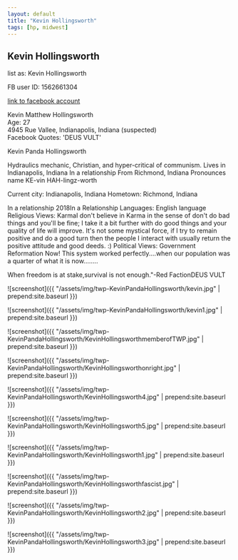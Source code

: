 ```yaml
---
layout: default
title: "Kevin Hollingsworth"
tags: [hp, midwest]
---
```



## Kevin Hollingsworth
list as: Kevin HollingsworthFB user ID: 1562661304[link to facebook account](https://www.facebook.com/1562661304)Kevin Matthew Hollingsworth  Age: 27  4945 Rue Vallee, Indianapolis, Indiana (suspected)  Facebook Quotes: 'DEUS VULT'


 Kevin Panda Hollingsworth


 Hydraulics mechanic, Christian, and hyper-critical of communism. Lives in Indianapolis, Indiana In a relationship From Richmond, Indiana Pronounces name KE-vin HAH-lingz-worth

Current city: Indianapolis, Indiana
Hometown: Richmond, Indiana

In a relationship
2018In a Relationship
Languages: English language
Religious Views: KarmaI don't believe in Karma in the sense of don't do bad things and you'll be fine; I take it a bit further with do good things and your quality of life will improve. It's not some mystical force, if I try to remain positive and do a good turn then the people I interact with usually return the positive attitude and good deeds. :)
Political Views: Government Reformation Now! This system worked perfectly....when our population was a quarter of what it is now........

When freedom is at stake,survival is not enough."-Red FactionDEUS VULT



![screenshot]({{ "/assets/img/twp-KevinPandaHollingsworth/kevin.jpg" | prepend:site.baseurl }})


![screenshot]({{ "/assets/img/twp-KevinPandaHollingsworth/kevin1.jpg" | prepend:site.baseurl }})


![screenshot]({{ "/assets/img/twp-KevinPandaHollingsworth/KevinHollingsworthmemberofTWP.jpg" | prepend:site.baseurl }})


![screenshot]({{ "/assets/img/twp-KevinPandaHollingsworth/KevinHollingsworthonright.jpg" | prepend:site.baseurl }})


![screenshot]({{ "/assets/img/twp-KevinPandaHollingsworth/KevinHollingsworth4.jpg" | prepend:site.baseurl }})


![screenshot]({{ "/assets/img/twp-KevinPandaHollingsworth/KevinHollingsworth5.jpg" | prepend:site.baseurl }})


![screenshot]({{ "/assets/img/twp-KevinPandaHollingsworth/KevinHollingsworth1.jpg" | prepend:site.baseurl }})


![screenshot]({{ "/assets/img/twp-KevinPandaHollingsworth/KevinHollingsworthfascist.jpg" | prepend:site.baseurl }})


![screenshot]({{ "/assets/img/twp-KevinPandaHollingsworth/KevinHollingsworth2.jpg" | prepend:site.baseurl }})


![screenshot]({{ "/assets/img/twp-KevinPandaHollingsworth/KevinHollingsworth3.jpg" | prepend:site.baseurl }})